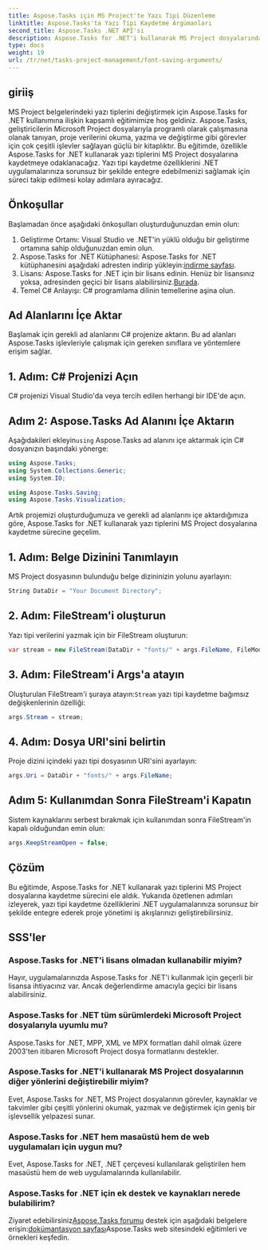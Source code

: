```yaml
---
title: Aspose.Tasks için MS Project'te Yazı Tipi Düzenleme
linktitle: Aspose.Tasks'ta Yazı Tipi Kaydetme Argümanları
second_title: Aspose.Tasks .NET API'si
description: Aspose.Tasks for .NET'i kullanarak MS Project dosyalarındaki yazı tiplerini nasıl değiştireceğinizi öğrenin. Geliştiriciler için adım adım kılavuz.
type: docs
weight: 19
url: /tr/net/tasks-project-management/font-saving-arguments/
---
```

## giriiş
MS Project belgelerindeki yazı tiplerini değiştirmek için Aspose.Tasks for .NET kullanımına ilişkin kapsamlı eğitimimize hoş geldiniz. Aspose.Tasks, geliştiricilerin Microsoft Project dosyalarıyla programlı olarak çalışmasına olanak tanıyan, proje verilerini okuma, yazma ve değiştirme gibi görevler için çok çeşitli işlevler sağlayan güçlü bir kitaplıktır.
Bu eğitimde, özellikle Aspose.Tasks for .NET kullanarak yazı tiplerini MS Project dosyalarına kaydetmeye odaklanacağız. Yazı tipi kaydetme özelliklerini .NET uygulamalarınıza sorunsuz bir şekilde entegre edebilmenizi sağlamak için süreci takip edilmesi kolay adımlara ayıracağız.
## Önkoşullar
Başlamadan önce aşağıdaki önkoşulları oluşturduğunuzdan emin olun:
1. Geliştirme Ortamı: Visual Studio ve .NET'in yüklü olduğu bir geliştirme ortamına sahip olduğunuzdan emin olun.
2.  Aspose.Tasks for .NET Kütüphanesi: Aspose.Tasks for .NET kütüphanesini aşağıdaki adresten indirip yükleyin:[indirme sayfası](https://releases.aspose.com/tasks/net/).
3.  Lisans: Aspose.Tasks for .NET için bir lisans edinin. Henüz bir lisansınız yoksa, adresinden geçici bir lisans alabilirsiniz.[Burada](https://purchase.aspose.com/temporary-license/).
4. Temel C# Anlayışı: C# programlama dilinin temellerine aşina olun.

## Ad Alanlarını İçe Aktar
Başlamak için gerekli ad alanlarını C# projenize aktarın. Bu ad alanları Aspose.Tasks işlevleriyle çalışmak için gereken sınıflara ve yöntemlere erişim sağlar.
## 1. Adım: C# Projenizi Açın
C# projenizi Visual Studio'da veya tercih edilen herhangi bir IDE'de açın.
## Adım 2: Aspose.Tasks Ad Alanını İçe Aktarın
 Aşağıdakileri ekleyin`using` Aspose.Tasks ad alanını içe aktarmak için C# dosyanızın başındaki yönerge:
```csharp
using Aspose.Tasks;
using System.Collections.Generic;
using System.IO;

using Aspose.Tasks.Saving;
using Aspose.Tasks.Visualization;
```

Artık projemizi oluşturduğumuza ve gerekli ad alanlarını içe aktardığımıza göre, Aspose.Tasks for .NET kullanarak yazı tiplerini MS Project dosyalarına kaydetme sürecine geçelim.
## 1. Adım: Belge Dizinini Tanımlayın
MS Project dosyasının bulunduğu belge dizininizin yolunu ayarlayın:
```csharp
String DataDir = "Your Document Directory";
```
## 2. Adım: FileStream'i oluşturun
Yazı tipi verilerini yazmak için bir FileStream oluşturun:
```csharp
var stream = new FileStream(DataDir + "fonts/" + args.FileName, FileMode.Create);
```
## 3. Adım: FileStream'i Args'a atayın
 Oluşturulan FileStream'i şuraya atayın:`Stream` yazı tipi kaydetme bağımsız değişkenlerinin özelliği:
```csharp
args.Stream = stream;
```
## 4. Adım: Dosya URI'sini belirtin
Proje dizini içindeki yazı tipi dosyasının URI'sini ayarlayın:
```csharp
args.Uri = DataDir + "fonts/" + args.FileName;
```
## Adım 5: Kullanımdan Sonra FileStream'i Kapatın
Sistem kaynaklarını serbest bırakmak için kullanımdan sonra FileStream'in kapalı olduğundan emin olun:
```csharp
args.KeepStreamOpen = false;
```

## Çözüm
Bu eğitimde, Aspose.Tasks for .NET kullanarak yazı tiplerini MS Project dosyalarına kaydetme sürecini ele aldık. Yukarıda özetlenen adımları izleyerek, yazı tipi kaydetme özelliklerini .NET uygulamalarınıza sorunsuz bir şekilde entegre ederek proje yönetimi iş akışlarınızı geliştirebilirsiniz.
## SSS'ler
### Aspose.Tasks for .NET'i lisans olmadan kullanabilir miyim?
Hayır, uygulamalarınızda Aspose.Tasks for .NET'i kullanmak için geçerli bir lisansa ihtiyacınız var. Ancak değerlendirme amacıyla geçici bir lisans alabilirsiniz.
### Aspose.Tasks for .NET tüm sürümlerdeki Microsoft Project dosyalarıyla uyumlu mu?
Aspose.Tasks for .NET, MPP, XML ve MPX formatları dahil olmak üzere 2003'ten itibaren Microsoft Project dosya formatlarını destekler.
### Aspose.Tasks for .NET'i kullanarak MS Project dosyalarının diğer yönlerini değiştirebilir miyim?
Evet, Aspose.Tasks for .NET, MS Project dosyalarının görevler, kaynaklar ve takvimler gibi çeşitli yönlerini okumak, yazmak ve değiştirmek için geniş bir işlevsellik yelpazesi sunar.
### Aspose.Tasks for .NET hem masaüstü hem de web uygulamaları için uygun mu?
Evet, Aspose.Tasks for .NET, .NET çerçevesi kullanılarak geliştirilen hem masaüstü hem de web uygulamalarında kullanılabilir.
### Aspose.Tasks for .NET için ek destek ve kaynakları nerede bulabilirim?
 Ziyaret edebilirsiniz[Aspose.Tasks forumu](https://forum.aspose.com/c/tasks/15) destek için aşağıdaki belgelere erişin:[dokümantasyon sayfası](https://reference.aspose.com/tasks/net/)Aspose.Tasks web sitesindeki eğitimleri ve örnekleri keşfedin.